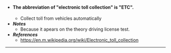 - #### The abbreviation of "electronic toll collection" is "ETC".
    - Collect toll from vehicles automatically
- ***Notes***
    - Because it apears on the theory driving license test.
- ***References***
    - https://en.m.wikipedia.org/wiki/Electronic_toll_collection
- ---
